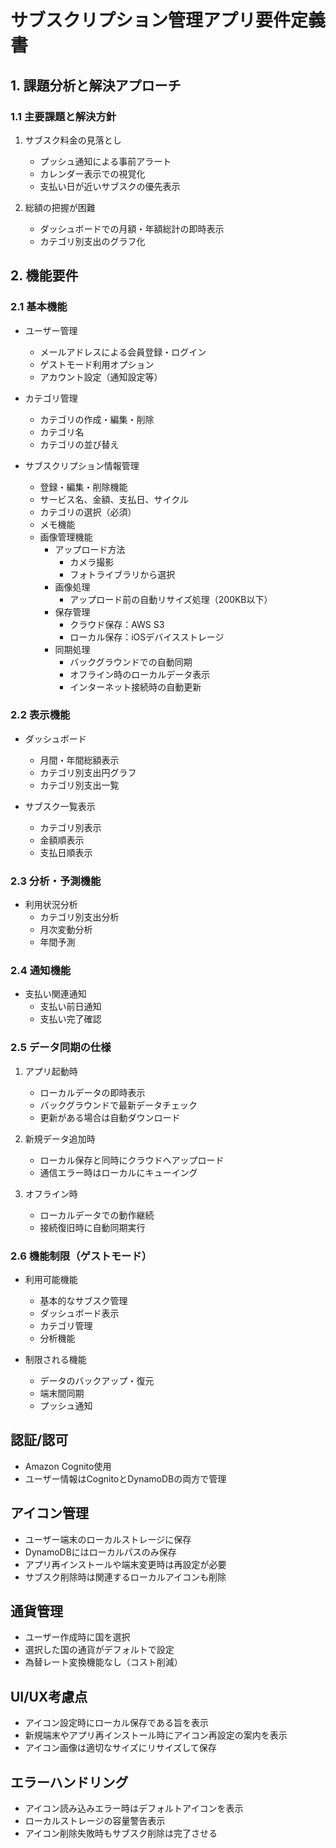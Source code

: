 # サブスクリプション管理アプリ要件定義書

## 1. 課題分析と解決アプローチ

### 1.1 主要課題と解決方針

1. サブスク料金の見落とし
    * プッシュ通知による事前アラート
    * カレンダー表示での視覚化
    * 支払い日が近いサブスクの優先表示

2. 総額の把握が困難
    * ダッシュボードでの月額・年額総計の即時表示
    * カテゴリ別支出のグラフ化

## 2. 機能要件

### 2.1 基本機能

* ユーザー管理
    * メールアドレスによる会員登録・ログイン
    * ゲストモード利用オプション
    * アカウント設定（通知設定等）

* カテゴリ管理
    * カテゴリの作成・編集・削除
    * カテゴリ名
    * カテゴリの並び替え

* サブスクリプション情報管理
    * 登録・編集・削除機能
    * サービス名、金額、支払日、サイクル
    * カテゴリの選択（必須）
    * メモ機能
    * 画像管理機能
        * アップロード方法
            * カメラ撮影
            * フォトライブラリから選択
        * 画像処理
            * アップロード前の自動リサイズ処理（200KB以下）
        * 保存管理
            * クラウド保存：AWS S3
            * ローカル保存：iOSデバイスストレージ
        * 同期処理
            * バックグラウンドでの自動同期
            * オフライン時のローカルデータ表示
            * インターネット接続時の自動更新

### 2.2 表示機能

* ダッシュボード
    * 月間・年間総額表示
    * カテゴリ別支出円グラフ
    * カテゴリ別支出一覧

* サブスク一覧表示
    * カテゴリ別表示
    * 金額順表示
    * 支払日順表示

### 2.3 分析・予測機能

* 利用状況分析
    * カテゴリ別支出分析
    * 月次変動分析
    * 年間予測

### 2.4 通知機能

* 支払い関連通知
    * 支払い前日通知
    * 支払い完了確認

### 2.5 データ同期の仕様

1. アプリ起動時
    * ローカルデータの即時表示
    * バックグラウンドで最新データチェック
    * 更新がある場合は自動ダウンロード

2. 新規データ追加時
    * ローカル保存と同時にクラウドへアップロード
    * 通信エラー時はローカルにキューイング

3. オフライン時
    * ローカルデータでの動作継続
    * 接続復旧時に自動同期実行

### 2.6 機能制限（ゲストモード）

* 利用可能機能
    * 基本的なサブスク管理
    * ダッシュボード表示
    * カテゴリ管理
    * 分析機能

* 制限される機能
    * データのバックアップ・復元
    * 端末間同期
    * プッシュ通知

## 認証/認可

- Amazon Cognito使用
- ユーザー情報はCognitoとDynamoDBの両方で管理

## アイコン管理

- ユーザー端末のローカルストレージに保存
- DynamoDBにはローカルパスのみ保存
- アプリ再インストールや端末変更時は再設定が必要
- サブスク削除時は関連するローカルアイコンも削除

## 通貨管理

- ユーザー作成時に国を選択
- 選択した国の通貨がデフォルトで設定
- 為替レート変換機能なし（コスト削減）

## UI/UX考慮点

- アイコン設定時にローカル保存である旨を表示
- 新規端末やアプリ再インストール時にアイコン再設定の案内を表示
- アイコン画像は適切なサイズにリサイズして保存

## エラーハンドリング

- アイコン読み込みエラー時はデフォルトアイコンを表示
- ローカルストレージの容量警告表示
- アイコン削除失敗時もサブスク削除は完了させる